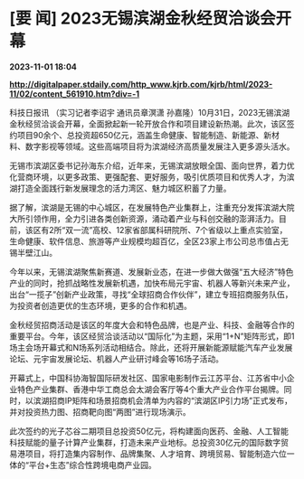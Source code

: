# [要 闻] 2023无锡滨湖金秋经贸洽谈会开幕

**2023-11-01 18:04**

**http://digitalpaper.stdaily.com/http_www.kjrb.com/kjrb/html/2023-11/02/content_561910.htm?div=-1**

 科技日报讯 （实习记者李诏宇 通讯员章溟潇 孙嘉隆）10月31日，2023无锡滨湖金秋经贸洽谈会开幕，全面掀起新一轮开放合作和项目建设新热潮。此次，该区签约项目90余个、总投资超650亿元，涵盖生命健康、智能制造、新能源、新材料、数字影视等领域。这些高端项目将为滨湖经济高质量发展注入更多源头活水。

 无锡市滨湖区委书记孙海东介绍，近年来，无锡滨湖放眼全国、面向世界，着力优化营商环境，以更多政策、更强配套、更好服务，吸引优质项目和优秀人才，为滨湖打造全面践行新发展理念的活力湾区、魅力城区积蓄了力量。

 据了解，滨湖是无锡的中心城区，在发展特色产业集群上，注重充分发挥滨湖大院大所引领作用，全力引进各类创新资源，涌动着产业与科创交融的澎湃活力。目前，该区有2所“双一流”高校、12家省部属科研院所、7个省级以上重点实验室，生命健康、软件信息、旅游等产业规模均超百亿，全区23家上市公司总市值占无锡半壁江山。

 今年以来，无锡滨湖聚焦新赛道、发展新业态，在进一步做大做强“五大经济”特色产业的同时，抢抓战略性发展新机遇，加快布局元宇宙、机器人等新兴未来产业，出台“一揽子”创新产业政策，寻找“全球招商合作伙伴”，建立专班招商服务队伍，为投资者创造更优的生态环境，更多的合作和机遇。

 金秋经贸招商活动是该区的年度大会和特色品牌，也是产业、科技、金融等合作的重要平台。今年，该区经贸洽谈活动以“国际化”为主题，采用“1+N”矩阵形式，即1场主会场开幕式和N场系列活动相结合。除此，还将开展新能源赋能汽车产业发展论坛、元宇宙发展论坛、机器人产业研讨峰会等16场子活动。

 开幕式上，中国科协海智国际研发社区、国家电影制作云江苏平台、江苏省中小企业特色产业集群、香港中华工商总会太湖会客厅等4个重大产业合作平台揭牌。同时，以滨湖招商IP矩阵和场景招商机会清单为内容的“滨湖区IP引力场”正式发布，并对投资热力图、招商靶向图“两图”进行现场演示。

 此次签约的光子芯谷二期项目总投资50亿元，将构建面向医药、金融、人工智能科技赋能的量子计算产业集群，打造未来产业地标。总投资30亿元的国际数字贸易港项目，将打造集内容制作、品牌集聚、人才培育、跨境贸易、智能制造六位一体的“平台+生态”综合性跨境电商产业园。